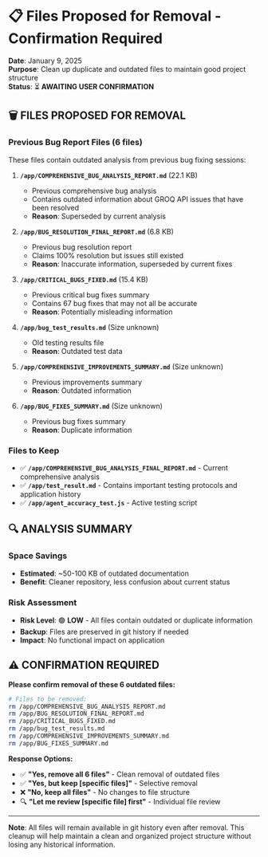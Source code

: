 # 📋 Files Proposed for Removal - Confirmation Required

**Date**: January 9, 2025  
**Purpose**: Clean up duplicate and outdated files to maintain good project structure  
**Status**: ⏳ **AWAITING USER CONFIRMATION**

## 🗑️ **FILES PROPOSED FOR REMOVAL**

### **Previous Bug Report Files** (6 files)
These files contain outdated analysis from previous bug fixing sessions:

1. **`/app/COMPREHENSIVE_BUG_ANALYSIS_REPORT.md`** (22.1 KB)
   - Previous comprehensive bug analysis 
   - Contains outdated information about GROQ API issues that have been resolved
   - **Reason**: Superseded by current analysis

2. **`/app/BUG_RESOLUTION_FINAL_REPORT.md`** (6.8 KB)  
   - Previous bug resolution report
   - Claims 100% resolution but issues still existed
   - **Reason**: Inaccurate information, superseded by current fixes

3. **`/app/CRITICAL_BUGS_FIXED.md`** (15.4 KB)
   - Previous critical bug fixes summary
   - Contains 67 bug fixes that may not all be accurate
   - **Reason**: Potentially misleading information

4. **`/app/bug_test_results.md`** (Size unknown)
   - Old testing results file
   - **Reason**: Outdated test data

5. **`/app/COMPREHENSIVE_IMPROVEMENTS_SUMMARY.md`** (Size unknown)
   - Previous improvements summary
   - **Reason**: Outdated information

6. **`/app/BUG_FIXES_SUMMARY.md`** (Size unknown)
   - Previous bug fixes summary
   - **Reason**: Duplicate information

### **Files to Keep**
- ✅ **`/app/COMPREHENSIVE_BUG_ANALYSIS_FINAL_REPORT.md`** - Current comprehensive analysis
- ✅ **`/app/test_result.md`** - Contains important testing protocols and application history
- ✅ **`/app/agent_accuracy_test.js`** - Active testing script

## 🔍 **ANALYSIS SUMMARY**

### **Space Savings**
- **Estimated**: ~50-100 KB of outdated documentation
- **Benefit**: Cleaner repository, less confusion about current status

### **Risk Assessment**
- **Risk Level**: 🟢 **LOW** - All files contain outdated or duplicate information
- **Backup**: Files are preserved in git history if needed
- **Impact**: No functional impact on application

## ⚠️ **CONFIRMATION REQUIRED**

**Please confirm removal of these 6 outdated files:**

```bash
# Files to be removed:
rm /app/COMPREHENSIVE_BUG_ANALYSIS_REPORT.md
rm /app/BUG_RESOLUTION_FINAL_REPORT.md  
rm /app/CRITICAL_BUGS_FIXED.md
rm /app/bug_test_results.md
rm /app/COMPREHENSIVE_IMPROVEMENTS_SUMMARY.md
rm /app/BUG_FIXES_SUMMARY.md
```

**Response Options:**
- ✅ **"Yes, remove all 6 files"** - Clean removal of outdated files
- ✅ **"Yes, but keep [specific files]"** - Selective removal
- ❌ **"No, keep all files"** - No changes to file structure
- 🔍 **"Let me review [specific file] first"** - Individual file review

---

**Note**: All files will remain available in git history even after removal. This cleanup will help maintain a clean and organized project structure without losing any historical information.